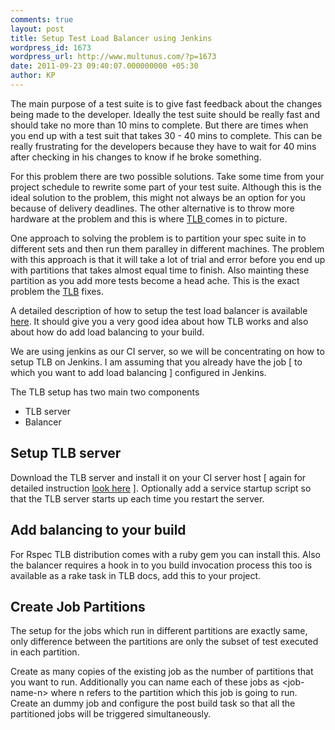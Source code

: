 ```yaml
---
comments: true
layout: post
title: Setup Test Load Balancer using Jenkins
wordpress_id: 1673
wordpress_url: http://www.multunus.com/?p=1673
date: 2011-09-23 09:40:07.000000000 +05:30
author: KP
---
```

The main purpose of a test suite is to give fast feedback about the changes being made to the developer. Ideally the test suite should be really fast and should take no more than 10 mins to complete. But there are times when you end up with a test suit that takes 30 - 40 mins to complete. This can be really frustrating for the developers because they have to wait for 40 mins after checking in his changes to know if he broke something.

For this problem there are two possible solutions. Take some time from your project schedule to rewrite some part of your test suite. Although this is the ideal solution to the problem, this might not always be an option for you because of delivery deadlines. The other alternative is to throw more hardware at the problem and this is where <a href="http://test-load-balancer.github.com/">TLB </a>comes in to picture.

One approach to solving the problem is to partition your spec suite in to different sets and then run them paralley in different machines. The problem with this approach is that it will take a lot of trial and error before you end up with partitions that takes almost equal time to finish. Also mainting these partition as you add more tests become a head ache. This is the exact problem the <a href="http://test-load-balancer.github.com/">TLB</a> fixes.

A detailed description of how to setup the test load balancer is available <a href="http://test-load-balancer.github.com/doc-0_3_2/getting_started_with_tlb.html">here</a>. It should give you a very good idea about how TLB works and also about how do add load balancing to your build.

We are using jenkins as our CI server, so we will be concentrating on how to setup TLB on Jenkins. I am assuming that you already have the job [ to which you want to add load balancing ] configured in Jenkins.

The TLB setup has two main two components
<div>
<ul>
	<li>TLB server</li>
	<li>Balancer</li>
</ul>
</div>
<h2>Setup TLB server</h2>
Download the TLB server and install it on your CI server host [ again for detailed instruction <a href="http://test-load-balancer.github.com/doc-0_3_2/getting_started_with_tlb.html">look here</a> ]. Optionally add a service startup script so that the TLB server starts up each time you restart the server.
<h2>Add balancing to your build</h2>
For Rspec TLB distribution comes with a ruby gem you can install this. Also the balancer requires a hook in to you build invocation process this too is available as a rake task in TLB docs, add this to your project.
<h2>Create Job Partitions</h2>
The setup for the jobs which run in different partitions are exactly same, only difference between the partitions are only the subset of test executed in each partition.

Create as many copies of the existing job as the number of partitions that you want to run. Additionally you can name each of these jobs as &lt;job-name-n&gt; where n refers to the partition which this job is going to run. Create an dummy job and configure the post build task so that all the partitioned jobs will be triggered simultaneously.
